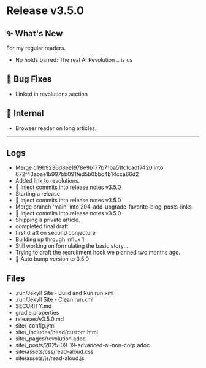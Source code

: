 # Release v3.5.0

## ✨ What's New

For my regular readers.

- No holds barred: The real AI Revolution .. is us

## 🐛 Bug Fixes

- Linked in revolutions section

## 🔬 Internal

- Browser reader on long articles.

---

## Logs

- Merge d19b9236d8ee1978e9b177b71ba51fc1cadf7420 into 672f43abae1b997bb091fed5b0bbc4b14cca66d2
- Added link to revolutions.
- 📝 Inject commits into release notes v3.5.0
- Starting a release
- 📝 Inject commits into release notes v3.5.0
- Merge branch 'main' into 204-add-upgrade-favorite-blog-posts-links
- 📝 Inject commits into release notes v3.5.0
- Shipping a private article.
- completed final draft
- first draft on second conjecture
- Building up through influx 1
- Still working on formulating the basic story...
- Trying to draft the recruitment hook we planned two months ago.
- 🔼 Auto bump version to 3.5.0


## Files

- .run/Jekyll Site - Build and Run.run.xml
- .run/Jekyll Site - Clean.run.xml
- SECURITY.md
- gradle.properties
- releases/v3.5.0.md
- site/_config.yml
- site/_includes/head/custom.html
- site/_pages/revolution.adoc
- site/_posts/2025-09-19-advanced-ai-non-corp.adoc
- site/assets/css/read-aloud.css
- site/assets/js/read-aloud.js


